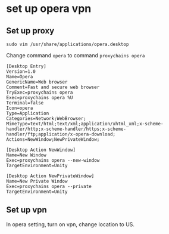 # set up opera vpn

## Set up proxy

```
sudo vim /usr/share/applications/opera.desktop 
```

Change command `opera` to command `proxychains opera`

```
[Desktop Entry]
Version=1.0
Name=Opera
GenericName=Web browser
Comment=Fast and secure web browser
TryExec=proxychains opera
Exec=proxychains opera %U
Terminal=false
Icon=opera
Type=Application
Categories=Network;WebBrowser;
MimeType=text/html;text/xml;application/xhtml_xml;x-scheme-handler/http;x-scheme-handler/https;x-scheme-handler/ftp;application/x-opera-download;
Actions=NewWindow;NewPrivateWindow;

[Desktop Action NewWindow]
Name=New Window
Exec=proxychains opera --new-window
TargetEnvironment=Unity

[Desktop Action NewPrivateWindow]
Name=New Private Window
Exec=proxychains opera --private
TargetEnvironment=Unity
```

## Set up vpn

In opera setting, turn on vpn, change location to US.
